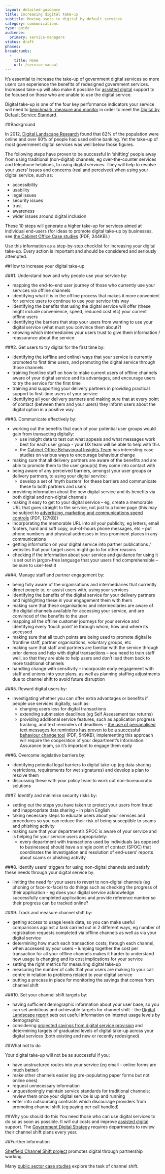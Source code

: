 ```yaml
---
layout: detailed-guidance
title: Increasing digital take-up
subtitle: Moving users to digital by default services
category: communications
type: guide
audience:
  primary: service-managers
status: draft
phases:
breadcrumbs:
  -
    title: Home
    url: /service-manual
---
```


It’s essential to increase the take-up of government digital services so more users can experience the benefits of redesigned government services. Increased take-up will also make it possible for [assisted digital](https://www.gov.uk/service-manual/assisted-digital/index.html) support to be focused on those who are unable to use the digital service. 

Digital take-up is one of the four key performance indicators your service will need to [benchmark, measure and monitor](/service-manual/measurement/digital-takeup.html) in order to meet the [Digital by Default Service Standard](/service-manual/digital-by-default).

##Background

In 2012, [Digital Landscape Research](http://publications.cabinetoffice.gov.uk/digital/research/) found that 82% of the population were online and over 60% of people had used online banking. Yet the take-up of most government digital services was well below those figures.

The following steps have proven to be successful in ‘shifting’ people away from using traditional (non-digital) channels, eg over-the-counter services and telephone helplines, to using digital services. They will help to resolve your users’ issues and concerns (real and perceived) when using your digital service, such as:

* accessibility
* usability
* legal issues
* security issues
* trust
* awareness
* wider issues around digital inclusion


These 10 steps will generate a higher take-up for services aimed at individual end-users (for ideas to promote digital take-up by businesses, see [the Cabinet Office Case studies](http://webarchive.nationalarchives.gov.uk/+/http://www.cabinetoffice.gov.uk/media/261356/channel_strategy_cases.pdf) (PDF, 344KB).)

Use this information as a step-by-step checklist for increasing your digital take-up. Every action is important and should be considered and seriously attempted.

##How to increase your digital take-up

###1. Understand how and why people use your service by:

* mapping the end-to-end user journey of those who currently use your services via offline channels
* identifying what it is in the offline process that makes it more convenient for service users to continue to use your service this way
* identifying the benefits that using the digital service will offer (these might include convenience, speed, reduced cost etc) your current offline users
* identifying the barriers that stop your users from wanting to use your digital service (what must you convince them about?)
* knowing which intermediaries your users trust to give them information / reassurance about the service

###2. Get users to try digital for the first time by:

* identifying the (offline and online) ways that your service is currently promoted to first time users, and promoting the digital service through those channels
* training frontline staff on how to make current users of offline channels aware of your digital service and its advantages, and encourage users to try the service for the first time
* training and supporting your delivery partners in providing practical support to first-time users of your service
* identifying all your delivery partners and making sure that at every point of contact (between them and your users) they inform users about the digital option in a positive way

###3. Communicate effectively by:

* working out the benefits that each of your potential user groups would gain from transacting digitally:
    * use insight data to test out what appeals and what messages work best for each user group - your UX team will be able to help with this
    * the [Cabinet Office Behavioural Insights Team](https://www.gov.uk/government/organisations/behavioural-insights-team) has interesting case studies on various ways to encourage behaviour change
* making sure that all delivery partners are aware of the benefits and are able to promote them to the user group(s) they come into contact with
* being aware of any perceived barriers, amongst your user groups or delivery partners, to using your digital service:
    * develop a set of ‘myth busters’ for these barriers and communicate these to both partners and users
* providing information about the new digital service and its benefits via both digital and non-digital channels
* making it easy to get to your digital service – eg, create a memorable URL that goes straight to the service, not just to a home page (this may be subject to [advertising, marketing and communications spend controls](https://www.gov.uk/government/uploads/system/uploads/attachment_data/file/60686/Cabinet-Office-Controls-guidance-v3-1-section-5_0.pdf) (PDF, 127KB))
* incorporating the memorable URL into all your publicity, eg letters, email footers, hard and soft copy, out-of-hours phone messages, etc – put phone numbers and physical addresses in less prominent places in any communications
* getting information on your digital service into partner publications / websites that your target users might go to for other reasons
* checking if the information about your service and guidance for using it is set out in jargon-free language that your users find comprehensible – be sure to user-test it

###4. Manage staff and partner engagement by:

* being fully aware of the organisations and intermediaries that currently direct people to, or assist users with, using your services
* identifying the benefits of the digital service for your delivery partners and highlighting these in your engagement them with them
* making sure that these organisations and intermediaries are aware of the digital channels available for accessing your service, and are convinced of the benefits to the user
* mapping all the offline customer journeys for your service and identifying every ‘touch point’ ie through whom, how and where its accessed
* making sure that all touch points are being used to promote digital ie frontline staff, partner organisations, voluntary groups, etc
* making sure that staff and partners are familiar with the service through prior demos and help with digital transactions – you need to train staff well, so that they are able to help users and don’t lead them back to more traditional channels
* handling change with sensitivity – incorporate early engagement with staff and unions into your plans, as well as planning staffing adjustments due to channel shift to avoid future disruption

###5. Reward digital users by:

* investigating whether you can offer extra advantages or benefits if people use services digitally, such as:
    * charging users less for digital transactions
    * extending submission deadlines (eg Self Assessment tax returns)
    * providing additional service features, such as application progress tracking, and text reminders of deadlines – [the use of personalised text messages for reminders has proven to be a successful behaviour change tool](https://www.gov.uk/government/uploads/system/uploads/attachment_data/file/60539/BIT_FraudErrorDebt_accessible.pdf) (PDF, 549KB); implementing this approach will require the cooperation of your department’s Information Assurance team, so it’s important to engage them early

###6. Overcome legislative barriers by:

* identifying potential legal barriers to digital take-up (eg data sharing restrictions, requirements for wet signatures) and develop a plan to resolve them
* discussing these with your policy team to work out non-bureaucratic solutions

###7. Identify and minimise security risks by:

* setting out the steps you have taken to protect your users from fraud and inappropriate data sharing – in plain English
* taking necessary steps to educate users about your services and procedures so you can reduce their risk of being susceptible to scams and phishing activity
* making sure that your department’s SPOC is aware of your service and is helping for your service users appropriately:
    * every department with transactions used by individuals (as opposed to businesses) should have a single point of contact (SPOC) that coordinates the investigation and resolution of end-users’ reports about scams or phishing activity

###8. Identify users’ triggers for using non-digital channels and satisfy these needs through your digital service by:

* limiting the need for your users to revert to non-digital channels (eg phoning or face-to-face) to do things such as checking the progress of their application - eg does your digital service acknowledge successfully completed applications and provide reference number so their progress can be tracked online?

###9. Track and measure channel shift by:

* getting access to usage levels data, so you can make useful comparisons against a task carried out in 2 different ways, eg number of registration requests completed via offline channels as well as via your digital service
* determining how much each transaction costs, through each channel, when accessed by your users – lumping together the cost per transaction for all your offline channels makes it harder to understand how usage is changing and its cost implications for your service
* setting the right metrics for measuring digital take-up
* measuring the number of calls that your users are making to your call centre in relation to problems related to your digital service
* putting a process in place for monitoring the savings that comes from channel shift

###10. Set your channel shift targets by:

* having sufficient demographic information about your user base, so you can set ambitious and achievable targets for channel shift – the [Digital Landscape report](http://publications.cabinetoffice.gov.uk/digital/research/#who-is-online-and-who-is-offline) sets out useful information on Internet usage levels by demographic
* considering [projected savings from digital service provision](http://publications.cabinetoffice.gov.uk/digital/efficiency/#what-are-the-savings-from-digitising-transactional-services) and determining targets of graduated levels of digital take-up across your digital services (both existing and new or recently redesigned)

##What not to do

Your digital take-up will not be as successful if you:

* have unstructured routes into your service (eg email – online forms are much better)
* make other channels easier (eg pre-populating paper forms but not online ones)
* request unnecessary information
* unquestioningly maintain service standards for traditional channels; review them once your digital service is up and running
* enter into outsourcing contracts which discourage providers from promoting channel shift (eg paying per call handled)

##Why you should do this
You need those who can use digital services to do so as soon as possible. It will cut costs and improve [assisted digital](/service-manual/assisted-digital) support. The [Government Digital Strategy](http://publications.cabinetoffice.gov.uk/digital/strategy/#persuading-those-who-are-online-to-use-government-digital-services) requires departments to review their channel shift plans every year.

##Further information

[Sheffield Channel Shift project](http://www.pscsf.org.uk/2012/08/channel-shift-helping-people-use-public-services-online/) promotes digital through partnership working.

Many [public sector case studies](http://www.psfbuzz.org.uk/2011/09/pscsf-compendium-of-channel-shift-self-service-resources/#.UaYjgWQ4Vo-) explore the task of channel shift.
